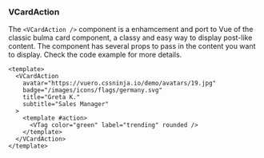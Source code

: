### VCardAction

The `<VCardAction />` component is a enhamcement and port to Vue
of the classic bulma card component, a classy and easy way
to display post-like content. The component has several props
to pass in the content you want to display.
Check the code example for more details.

<!--code-->

<!--code-->

```vue
<template>
  <VCardAction
    avatar="https://vuero.cssninja.io/demo/avatars/19.jpg"
    badge="/images/icons/flags/germany.svg"
    title="Greta K."
    subtitle="Sales Manager"
  >
    <template #action>
      <VTag color="green" label="trending" rounded />
    </template>
  </VCardAction>
</template>
```

<!--/code-->
